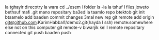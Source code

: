 la tghayir direcotry la wara cd ../esem l folder
ls -la la tshuf l files joweto bethsuf mafi .git mano repositary ba3ed
la taamlo repo btektob git init
btaamelo add 
baaden commit changes
3mal new rep
git remote add origin git@github.com:KarimHabbal1/demo2.git(hayda l ssh) remote:somewhere else not on this computer
git remote-v biwarjik kel l remote repositary connected 
git push 
baaden push 